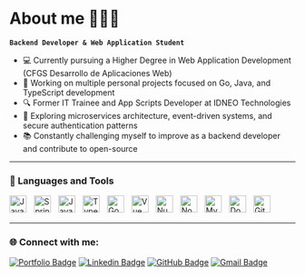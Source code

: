 # About me 👨🏻‍💻 
**`Backend Developer & Web Application Student`** 

- 💻 Currently pursuing a Higher Degree in Web Application Development (CFGS Desarrollo de Aplicaciones Web)
- 🚀 Working on multiple personal projects focused on Go, Java, and TypeScript development
- 🔍 Former IT Trainee and App Scripts Developer at IDNEO Technologies
- 🌱 Exploring microservices architecture, event-driven systems, and secure authentication patterns
- 📚 Constantly challenging myself to improve as a backend developer and contribute to open-source

---
### 🧰  Languages and Tools

<img align="left" alt="Java" width="30px" style="padding-right:10px;" src="https://cdn.jsdelivr.net/gh/devicons/devicon/icons/java/java-original.svg"/>
<img align="left" alt="Spring" width="30px" style="padding-right:10px;" src="https://cdn.jsdelivr.net/gh/devicons/devicon/icons/spring/spring-original.svg" />
<img align="left" alt="JavaScript" width="30px" style="padding-right:10px;" src="https://cdn.jsdelivr.net/gh/devicons/devicon/icons/javascript/javascript-plain.svg" />
<img align="left" alt="TypeScript" width="30px" style="padding-right:10px;" src="https://cdn.jsdelivr.net/gh/devicons/devicon/icons/typescript/typescript-plain.svg" />
<img align="left" alt="Go" width="30px" style="padding-right:10px;" src="https://cdn.jsdelivr.net/gh/devicons/devicon/icons/go/go-original.svg" />
<img align="left" alt="Vue" width="30px" style="padding-right:10px;" src="https://cdn.jsdelivr.net/gh/devicons/devicon/icons/vuejs/vuejs-original.svg" />
<img align="left" alt="Nuxt" width="30px" style="padding-right:10px;" src="https://cdn.jsdelivr.net/gh/devicons/devicon/icons/nuxtjs/nuxtjs-original.svg" />
<img align="left" alt="NodeJS" width="30px" style="padding-right:10px;" src="https://cdn.jsdelivr.net/gh/devicons/devicon/icons/nodejs/nodejs-original.svg" />
<img align="left" alt="MySQL" width="30px" style="padding-right:10px;" src="https://cdn.jsdelivr.net/gh/devicons/devicon/icons/mysql/mysql-original.svg" />
<img align="left" alt="Docker" width="30px" style="padding-right:10px;" src="https://cdn.jsdelivr.net/gh/devicons/devicon/icons/docker/docker-original.svg" />
<img align="left" alt="Git" width="30px" style="padding-right:10px;" src="https://cdn.jsdelivr.net/gh/devicons/devicon/icons/git/git-original.svg" />

<br />
<br />

---
### 🌐 Connect with me:

[![Portfolio Badge](https://img.shields.io/badge/-Portfolio-3B7EBF?style=for-the-badge&logo=Google-Chrome&logoColor=white&link=https://anchel.netlify.app)](https://anchel.netlify.app)
[![Linkedin Badge](https://img.shields.io/badge/-LinkedIn-0e76a8?style=for-the-badge&logo=Linkedin&logoColor=white&link=https://www.linkedin.com/in/anchelascaso)](https://www.linkedin.com/in/anchelascaso)
[![GitHub Badge](https://img.shields.io/badge/-GitHub-100000?style=for-the-badge&logo=github&logoColor=white&link=https://github.com/your-username)](https://github.com/your-username)
[![Gmail Badge](https://img.shields.io/badge/-Email-c71610?style=for-the-badge&logo=Gmail&logoColor=white&link=mailto:alex21fd@gmail.com)](mailto:alex21fd@gmail.com)
